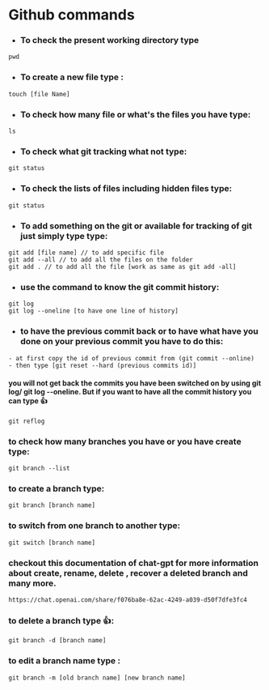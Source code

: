 # Github commands

- ### To check the present working directory type

```
pwd
```

- ### To create a new file type :

```
touch [file Name]
```

- ### To check how many file or what's the files you have type:

```
ls
```

- ### To check what git tracking what not type:

```
git status
```

- ### To check the lists of files including hidden files type:

```
git status
```

- ### To add something on the git or available for tracking of git just simply type type:

```
git add [file name] // to add specific file
git add --all // to add all the files on the folder
git add . // to add all the file [work as same as git add -all]
```

- ### use the command to know the git commit history:

```
git log
git log --oneline [to have one line of history]
```

- ### to have the previous commit back or to have what have you done on your previous commit you have to do this:

```
- at first copy the id of previous commit from (git commit --online)
- then type [git reset --hard (previous commits id)]
```

#### you will not get back the commits you have been switched on by using git log/ git log --oneline. But if you want to have all the commit history you can type 👍

```
git reflog
```

### to check how many branches you have or you have create type:

```
git branch --list
```

### to create a branch type:

```
git branch [branch name]
```

### to switch from one branch to another type:

```
git switch [branch name]
```

### checkout this documentation of chat-gpt for more information about create, rename, delete , recover a deleted branch and many more.

```
https://chat.openai.com/share/f076ba8e-62ac-4249-a039-d50f7dfe3fc4
```
### to delete a branch type 👍:
```
git branch -d [branch name]
```

### to edit a branch name type :
```
git branch -m [old branch name] [new branch name]
```


